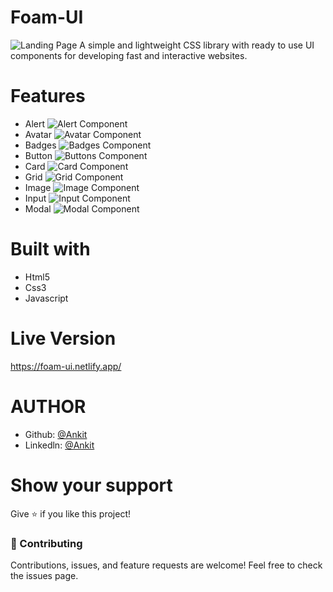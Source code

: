 # Foam-UI
![Landing Page](screenshorts/homepage.png)
A simple and lightweight CSS library with ready to use UI components for developing fast and interactive websites.

# Features

- Alert
![Alert Component](screenshorts/alert.jpeg)
- Avatar
![Avatar Component](screenshorts/avatar.jpeg)
- Badges
![Badges Component](screenshorts/badges.jpeg)
- Button
![Buttons Component](screenshorts/buttons.jpeg)
- Card
![Card Component](screenshorts/cards.jpeg)
- Grid
![Grid Component](screenshorts/grid.jpeg)
- Image
![Image Component](screenshorts/image.jpeg)
- Input
![Input Component](screenshorts/input.jpeg)
- Modal
![Modal Component](screenshorts/modal.jpeg)

# Built with

- Html5
- Css3
- Javascript

# Live Version
https://foam-ui.netlify.app/

# AUTHOR

- Github: [@Ankit](https://github.com/ankit-1602)
- Linkedln: [@Ankit](https://www.linkedin.com/in/ankitroy1602/)


# Show your support

Give ⭐️ if you like this project!

### 🤝 Contributing

Contributions, issues, and feature requests are welcome!
Feel free to check the issues page.
